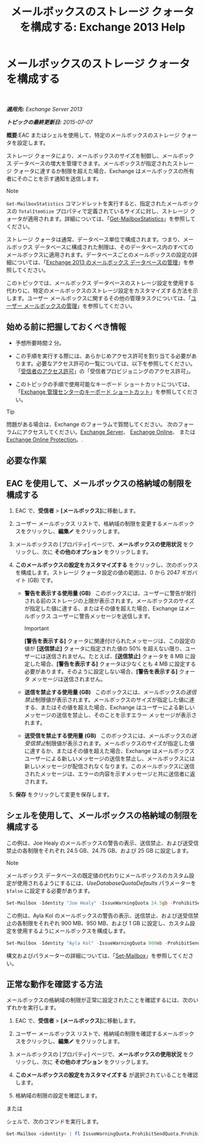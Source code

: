 ﻿---
title: 'メールボックスのストレージ クォータを構成する: Exchange 2013 Help'
TOCTitle: メールボックスのストレージ クォータを構成する
ms:assetid: 5f5fe292-c80e-4a0b-b3e6-e193ea5171d0
ms:mtpsurl: https://technet.microsoft.com/ja-jp/library/Aa998353(v=EXCHG.150)
ms:contentKeyID: 50555789
ms.date: 04/24/2018
mtps_version: v=EXCHG.150
ms.translationtype: HT
---

# メールボックスのストレージ クォータを構成する

 

_**適用先:** Exchange Server 2013_

_**トピックの最終更新日:** 2015-07-07_

**概要**:EAC またはシェルを使用して、特定のメールボックスのストレージ クォータを設定します。

ストレージ クォータにより、メールボックスのサイズを制御し、メールボックス データベースの増大を管理できます。メールボックスが指定されたストレージ クォータに達するか制限を超えた場合、Exchange はメールボックスの所有者にそのことを示す通知を送信します。


> [!NOTE]
> <CODE>Get-MailboxStatistics</CODE> コマンドレットを実行すると、指定されたメールボックスの <CODE>TotalItemSize</CODE> プロパティで定義されているサイズに対し、ストレージ クォータが適用されます。詳細については、「<A href="https://technet.microsoft.com/ja-jp/library/bb124612(v=exchg.150)">Get-MailboxStatistics</A>」を参照してください。



ストレージ クォータは通常、データベース単位で構成されます。つまり、メールボックス データベースに構成された制限は、そのデータベース内のすべてのメールボックスに適用されます。データベースごとのメールボックスの設定の詳細については、「[Exchange 2013 のメールボックス データベースの管理](manage-mailbox-databases-in-exchange-2013-exchange-2013-help.md)」を参照してください。

このトピックでは、メールボックス データベースのストレージ設定を使用する代わりに、特定のメールボックスのストレージ設定をカスタマイズする方法を示します。ユーザー メールボックスに関するその他の管理タスクについては、「[ユーザー メールボックスの管理](https://docs.microsoft.com/ja-jp/exchange/recipients-in-exchange-online/manage-user-mailboxes/manage-user-mailboxes)」を参照してください。

## 始める前に把握しておくべき情報

  - 予想所要時間:2 分。

  - この手順を実行する際には、あらかじめアクセス許可を割り当てる必要があります。必要なアクセス許可の一覧については、以下を参照してください。「[受信者のアクセス許可](recipients-permissions-exchange-2013-help.md)」の「受信者プロビジョニングのアクセス許可」。

  - このトピックの手順で使用可能なキーボード ショートカットについては、「[Exchange 管理センターのキーボード ショートカット](keyboard-shortcuts-in-the-exchange-admin-center-exchange-online-protection-help.md)」を参照してください。


> [!TIP]
> 問題がある場合は、Exchange のフォーラムで質問してください。 次のフォーラムにアクセスしてください。<A href="https://go.microsoft.com/fwlink/p/?linkid=60612">Exchange Server</A>、 <A href="https://go.microsoft.com/fwlink/p/?linkid=267542">Exchange Online</A>、 または <A href="https://go.microsoft.com/fwlink/p/?linkid=285351">Exchange Online Protection</A>。.



## 必要な作業

## EAC を使用して、メールボックスの格納域の制限を構成する

1.  EAC で、<strong>受信者</strong> \> <strong>\[メールボックス\]</strong>に移動します。

2.  ユーザー メールボックス リストで、格納域の制限を変更するメールボックスをクリックし、<strong>編集</strong>![編集アイコン](images/Bb124582.6f53ccb2-1f13-4c02-bea0-30690e6ea71d(EXCHG.150).gif "編集アイコン") をクリックします。

3.  メールボックスの \[プロパティ\] ページで、<strong>メールボックスの使用状況</strong> をクリックし、次に <strong>その他のオプション</strong> をクリックします。

4.  <strong>このメールボックスの設定をカスタマイズする</strong> をクリックし、次のボックスを構成します。ストレージ クォータ設定の値の範囲は、0 から 2047 ギガバイト (GB) です。
    
      - <strong>警告を表示する使用量 (GB)</strong>   このボックスには、ユーザーに警告が発行される前のストレージの上限が表示されます。メールボックスのサイズが指定した値に達する、またはその値を超えた場合、Exchange はメールボックス ユーザーに警告メッセージを送信します。
        

        > [!IMPORTANT]
        > <STRONG>[警告を表示する]</STRONG> クォータに関連付けられたメッセージは、この設定の値が <STRONG>[送信禁止]</STRONG> クォータに指定された値の 50% を超えない限り、ユーザーには送信されません。たとえば、<STRONG>[送信禁止]</STRONG> クォータを 8 MB に設定した場合、<STRONG>[警告を表示する]</STRONG> クォータは少なくとも 4 MB に設定する必要があります。そのように設定しない場合、<STRONG>[警告を表示する]</STRONG> クォータ メッセージは送信されません。

    
      - <strong>送信を禁止する使用量 (GB)</strong>   このボックスには、メールボックスの*送信禁止*制限値が表示されます。メールボックスのサイズが指定した値に達する、またはその値を超えた場合、Exchange はユーザーによる新しいメッセージの送信を禁止し、そのことを示すエラー メッセージが表示されます。
    
      - <strong>送受信を禁止する使用量 (GB)</strong>   このボックスには、メールボックスの*送受信禁止*制限値が表示されます。メールボックスのサイズが指定した値に達するか、またはその値を超えた場合、Exchange はメールボックス ユーザーによる新しいメッセージの送信を禁止し、メールボックスには新しいメッセージが配信されなくなります。このメールボックスに送信されたメッセージは、エラーの内容を示すメッセージと共に送信者に返されます。

5.  <strong>保存</strong> をクリックして変更を保存します。

## シェルを使用して、メールボックスの格納域の制限を構成する

この例は、Joe Healy のメールボックスの警告の表示、送信禁止、および送受信禁止の各制限をそれぞれ 24.5 GB、24.75 GB、および 25 GB に設定します。


> [!NOTE]
> メールボックス データベースの既定値の代わりにメールボックスのカスタム設定が使用されるようにするには、<EM>UseDatabaseQuotaDefaults</EM> パラメーターを <CODE>$false</CODE> に設定する必要があります。



```powershell
Set-Mailbox -Identity "Joe Healy" -IssueWarningQuota 24.5gb -ProhibitSendQuota 24.75gb -ProhibitSendReceiveQuota 25gb -UseDatabaseQuotaDefaults $false
```

この例は、Ayla Kol のメールボックスの警告の表示、送信禁止、および送受信禁止の各制限をそれぞれ 900 MB、950 MB、および 1 GB に設定し、カスタム設定を使用するようにメールボックスを構成します。

```powershell
Set-Mailbox -Identity "Ayla Kol" -IssueWarningQuota 900mb -ProhibitSendQuota 950mb -ProhibitSendReceiveQuota 1gb -UseDatabaseQuotaDefaults $false
```

構文およびパラメーターの詳細については、「[Set-Mailbox](https://technet.microsoft.com/ja-jp/library/bb123981\(v=exchg.150\))」を参照してください。

## 正常な動作を確認する方法

メールボックスの格納域の制限が正常に設定されたことを確認するには、次のいずれかを実行します。

1.  EAC で、<strong>受信者</strong> \> <strong>\[メールボックス\]</strong>に移動します。

2.  ユーザー メールボックス リストで、格納域の制限を確認するメールボックスをクリックし、<strong>編集</strong>![編集アイコン](images/Bb124582.6f53ccb2-1f13-4c02-bea0-30690e6ea71d(EXCHG.150).gif "編集アイコン") をクリックします。

3.  メールボックスの \[プロパティ\] ページで、<strong>メールボックスの使用状況</strong> をクリックし、次に <strong>その他のオプション</strong> をクリックします。

4.  <strong>このメールボックスの設定をカスタマイズする</strong> が選択されていることを確認します。

5.  格納域の制限の設定を確認します。

または

シェルで、次のコマンドを実行します。

```powershell
Get-Mailbox <identity> | fl IssueWarningQuota,ProhibitSendQuota,ProhibitSendReceiveQuota,UseDatabaseQuotaDefaults
```

